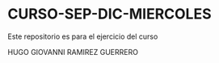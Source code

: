 # CURSO-SEP-DIC-MIERCOLES
Este repositorio es para el ejercicio del curso

HUGO GIOVANNI RAMIREZ GUERRERO
